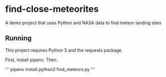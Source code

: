 # find-close-meteorites
A demo project that uses Python and NASA data to find meteor landing sites

## Running

This project requires Python 3 and the requests package.

First, install pipenv. Then:

'''
pipenv install
python3 find_meteors.py
'''
